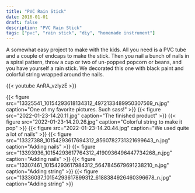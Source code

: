 ```yaml
---
title: "PVC Rain Stick"
date: 2016-01-01
draft: false
description: "PVC Rain Stick"
tags: ["pvc", "rain stick", "diy", "homemade instrument"]
---
```

A somewhat easy project to make with the kids. All you need is a PVC tube and a couple of endcaps to make the stick. Then you nail a bunch of nails in a spiral pattern, throw a cup or two of un-popped popcorn or beans, and you have yourself a rain stick. We decorated this one with black paint and colorful string wrapped around the nails.

{{< youtube AnRA_vzlyzE >}}

{{< figure src="13325541_10154293618134312_4972133489950307569_n.jpg" caption="One of my favorite pictures. Such sass!" >}}
{{< figure src="2022-01-23-14.20.11.jpg" caption="The finished product" >}}
{{< figure src="2022-01-23-14.20.26.jpg" caption="Colorful string to make it pop" >}}
{{< figure src="2022-01-23-14.20.44.jpg" caption="We used quite a lot of nails" >}}
{{< figure src="13327388_10154293617694312_8560782731321699643_n.jpg" caption="Adding nails" >}}
{{< figure src="13393936_10154293617764312_4190936496447734268_n.jpg" caption="Adding nails" >}}
{{< figure src="13307461_10154293617984312_5647845679691238210_n.jpg" caption="Adding string" >}}
{{< figure src="13336037_10154293617899312_6188384926460396678_n.jpg" caption="Adding string" >}}
